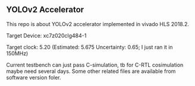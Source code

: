 ## YOLOv2 Accelerator
This repo is about YOLOv2 accelerator implemented in vivado HLS 2018.2. 

Target Device:  xc7z020clg484-1 

Target clock: 5.20 (Estimated: 5.675 Uncertainty: 0.65; I just ran it in 150MHz) 

Current testbench can just pass C-simulation, tb for C-RTL cosimulation maybe need several days. 
Some other related files are available from software version foler.
